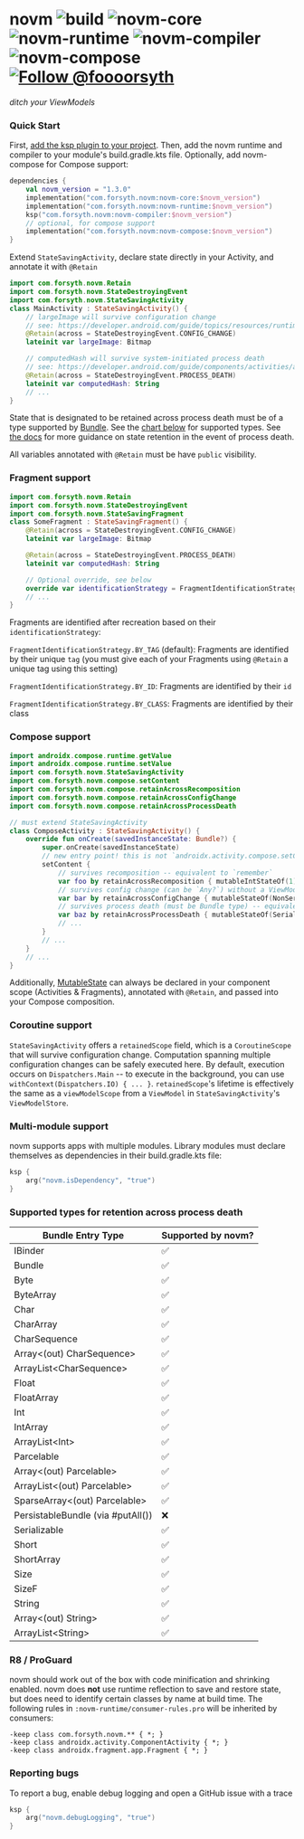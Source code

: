 # novm ![build](https://github.com/foooorsyth/novm/actions/workflows/build.yml/badge.svg) ![novm-core](https://img.shields.io/maven-central/v/com.forsyth.novm/novm-core?style=flat&label=novm-core&color=%236650a4&cacheSeconds=3600&link=https%3A%2F%2Fcentral.sonatype.com%2Fartifact%2Fcom.forsyth.novm%2Fnovm-core) ![novm-runtime](https://img.shields.io/maven-central/v/com.forsyth.novm/novm-runtime?style=flat&label=novm-runtime&color=blue&cacheSeconds=3600&link=https%3A%2F%2Fcentral.sonatype.com%2Fartifact%2Fcom.forsyth.novm%2Fnovm-runtime) ![novm-compiler](https://img.shields.io/maven-central/v/com.forsyth.novm/novm-compiler?style=flat&label=novm-compiler&color=orange&cacheSeconds=3600&link=https%3A%2F%2Fcentral.sonatype.com%2Fartifact%2Fcom.forsyth.novm%2Fnovm-compiler) ![novm-compose](https://img.shields.io/maven-central/v/com.forsyth.novm/novm-compose?style=flat&label=novm-compose&color=%23fcc603&cacheSeconds=3600&link=https%3A%2F%2Fcentral.sonatype.com%2Fartifact%2Fcom.forsyth.novm%2Fnovm-compose) [![Follow @foooorsyth](https://img.shields.io/twitter/follow/foooorsyth?style=social)](https://x.com/foooorsyth)

*ditch your ViewModels*

### Quick Start

First, [add the ksp plugin to your project](https://developer.android.com/build/migrate-to-ksp#add-ksp). 
Then, add the novm runtime and compiler to your module's build.gradle.kts file. Optionally, add 
novm-compose for Compose support:
```kotlin
dependencies {
    val novm_version = "1.3.0"
    implementation("com.forsyth.novm:novm-core:$novm_version")
    implementation("com.forsyth.novm:novm-runtime:$novm_version")
    ksp("com.forsyth.novm:novm-compiler:$novm_version")
    // optional, for compose support
    implementation("com.forsyth.novm:novm-compose:$novm_version")
}
```

Extend ```StateSavingActivity```, declare state directly in your Activity, and annotate it with ```@Retain```

```kotlin
import com.forsyth.novm.Retain
import com.forsyth.novm.StateDestroyingEvent
import com.forsyth.novm.StateSavingActivity
class MainActivity : StateSavingActivity() {
    // largeImage will survive configuration change
    // see: https://developer.android.com/guide/topics/resources/runtime-changes
    @Retain(across = StateDestroyingEvent.CONFIG_CHANGE)
    lateinit var largeImage: Bitmap 

    // computedHash will survive system-initiated process death
    // see: https://developer.android.com/guide/components/activities/activity-lifecycle#asem
    @Retain(across = StateDestroyingEvent.PROCESS_DEATH)
    lateinit var computedHash: String
    // ...
}
```

State that is designated to be retained across process death must be of a type supported by [Bundle](https://developer.android.com/reference/android/os/Bundle). 
See the [chart below](#Supported-types-for-retention-across-process-death) for supported types. See [the docs](https://developer.android.com/topic/libraries/architecture/saving-states#onsaveinstancestate) for more guidance on
state retention in the event of process death.

All variables annotated with ```@Retain``` must be have ```public``` visibility.

### Fragment support

```kotlin
import com.forsyth.novm.Retain
import com.forsyth.novm.StateDestroyingEvent
import com.forsyth.novm.StateSavingFragment
class SomeFragment : StateSavingFragment() {
    @Retain(across = StateDestroyingEvent.CONFIG_CHANGE)
    lateinit var largeImage: Bitmap

    @Retain(across = StateDestroyingEvent.PROCESS_DEATH)
    lateinit var computedHash: String

    // Optional override, see below
    override var identificationStrategy = FragmentIdentificationStrategy.BY_ID
    // ...
}
```

Fragments are identified after recreation based on their ```identificationStrategy```:

```FragmentIdentificationStrategy.BY_TAG``` (default): Fragments are identified by their unique ```tag``` (you must give each of your Fragments using ```@Retain``` a unique tag using this setting)

```FragmentIdentificationStrategy.BY_ID```: Fragments are identified by their ```id```

```FragmentIdentificationStrategy.BY_CLASS```: Fragments are identified by their class

### Compose support

```kotlin
import androidx.compose.runtime.getValue
import androidx.compose.runtime.setValue
import com.forsyth.novm.StateSavingActivity
import com.forsyth.novm.compose.setContent
import com.forsyth.novm.compose.retainAcrossRecomposition
import com.forsyth.novm.compose.retainAcrossConfigChange
import com.forsyth.novm.compose.retainAcrossProcessDeath

// must extend StateSavingActivity
class ComposeActivity : StateSavingActivity() { 
    override fun onCreate(savedInstanceState: Bundle?) {
        super.onCreate(savedInstanceState)
        // new entry point! this is not `androidx.activity.compose.setContent`
        setContent {
            // survives recomposition -- equivalent to `remember`
            var foo by retainAcrossRecomposition { mutableIntStateOf(1) }
            // survives config change (can be `Any?`) without a ViewModel
            var bar by retainAcrossConfigChange { mutableStateOf(NonSerializableClass()) }
            // survives process death (must be Bundle type) -- equivalent to `rememberSaveable`
            var baz by retainAcrossProcessDeath { mutableStateOf(SerializableClass()) }
            // ... 
        }
        // ...
    }
    // ...
}
```

Additionally, [MutableState](https://developer.android.com/reference/kotlin/androidx/compose/runtime/MutableState) 
can always be declared in your component scope (Activities & Fragments), annotated with ```@Retain```, and passed into your Compose composition.

### Coroutine support

```StateSavingActivity``` offers a ```retainedScope``` field, which is a ```CoroutineScope``` that will
survive configuration change. Computation spanning multiple configuration changes can be safely executed 
here. By default, execution occurs on ```Dispatchers.Main``` -- to execute in the background, you can use 
```withContext(Dispatchers.IO) { ... }```. ```retainedScope```'s lifetime is effectively the same as a 
```viewModelScope``` from a ```ViewModel``` in ```StateSavingActivity```'s ```ViewModelStore```.

### Multi-module support

novm supports apps with multiple modules. Library modules must declare themselves as dependencies in their build.gradle.kts file:
```kotlin
ksp {
    arg("novm.isDependency", "true")
}
```

### Supported types for retention across process death

| Bundle Entry Type                 | Supported by novm? |
|-----------------------------------|--------------------|
| IBinder                           | :white_check_mark: |
| Bundle                            | :white_check_mark: |
| Byte                              | :white_check_mark: |
| ByteArray                         | :white_check_mark: |
| Char                              | :white_check_mark: |
| CharArray                         | :white_check_mark: |
| CharSequence                      | :white_check_mark: |
| Array\<(out) CharSequence\>       | :white_check_mark: |
| ArrayList\<CharSequence\>         | :white_check_mark: |
| Float                             | :white_check_mark: |
| FloatArray                        | :white_check_mark: |
| Int                               | :white_check_mark: |
| IntArray                          | :white_check_mark: |
| ArrayList\<Int\>                  | :white_check_mark: |
| Parcelable                        | :white_check_mark: |
| Array\<(out) Parcelable\>         | :white_check_mark: |
| ArrayList\<(out) Parcelable\>     | :white_check_mark: |
| SparseArray\<(out) Parcelable\>   | :white_check_mark: |
| PersistableBundle (via #putAll()) | :x:                |
| Serializable                      | :white_check_mark: |
| Short                             | :white_check_mark: |
| ShortArray                        | :white_check_mark: |
| Size                              | :white_check_mark: |
| SizeF                             | :white_check_mark: |
| String                            | :white_check_mark: |
| Array\<(out) String\>             | :white_check_mark: |
| ArrayList\<String\>               | :white_check_mark: |

### R8 / ProGuard

novm should work out of the box with code minification and shrinking enabled. novm does **not** use 
runtime reflection to save and restore state, but does need to identify certain classes by name 
at build time. The following rules in ```:novm-runtime/consumer-rules.pro``` will be inherited 
by consumers:

```
-keep class com.forsyth.novm.** { *; }
-keep class androidx.activity.ComponentActivity { *; }
-keep class androidx.fragment.app.Fragment { *; }
```

### Reporting bugs

To report a bug, enable debug logging and open a GitHub issue with a trace

```kotlin
ksp {
    arg("novm.debugLogging", "true")
}
```